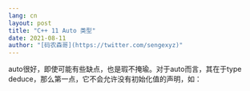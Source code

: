 ```yaml
---
lang: cn
layout: post
title: "C++ 11 Auto 类型"
date: 2021-08-11
author: "[码农森哥](https://twitter.com/sengexyz)"
---
```


auto很好，即使可能有些缺点，也是瑕不掩瑜。对于auto而言，其在于type deduce，那么第一点，它不会允许没有初始化值的声明，如：


